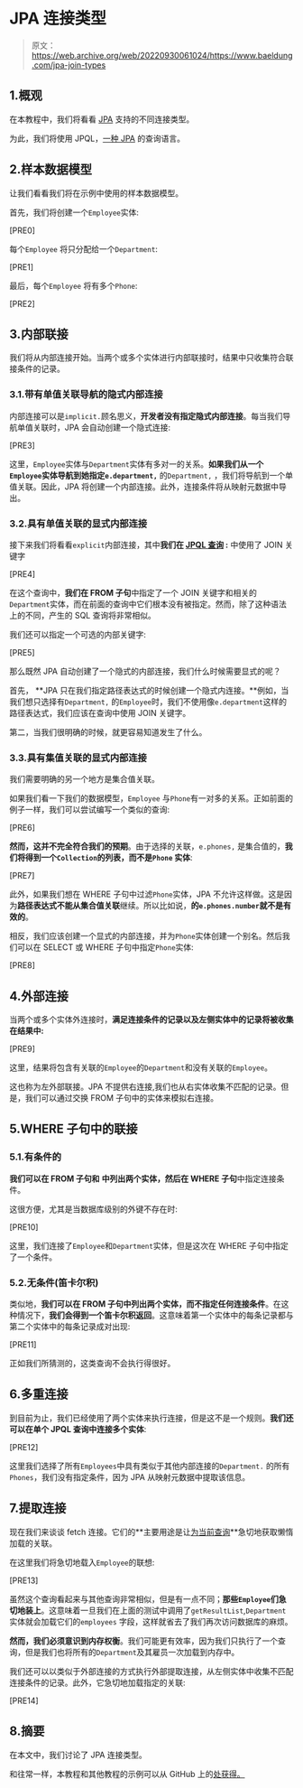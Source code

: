 # JPA 连接类型

> 原文：<https://web.archive.org/web/20220930061024/https://www.baeldung.com/jpa-join-types>

## 1.概观

在本教程中，我们将看看 [JPA](/web/20221107131215/https://www.baeldung.com/jpa-hibernate-difference) 支持的不同连接类型。

为此，我们将使用 JPQL，[一种 JPA](/web/20221107131215/https://www.baeldung.com/jpa-queries) 的查询语言。

## 2.样本数据模型

让我们看看我们将在示例中使用的样本数据模型。

首先，我们将创建一个`Employee`实体:

[PRE0]

每个`Employee` 将只分配给一个`Department`:

[PRE1]

最后，每个`Employee` 将有多个`Phone`:

[PRE2]

## 3.内部联接

我们将从内部连接开始。当两个或多个实体进行内部联接时，结果中只收集符合联接条件的记录。

### 3.1.带有单值关联导航的隐式内部连接

内部连接可以是`implicit.`顾名思义，**开发者没有指定隐式内部连接**。每当我们导航单值关联时，JPA 会自动创建一个隐式连接:

[PRE3]

这里，`Employee`实体与`Department`实体有多对一的关系。**如果我们从一个`Employee`实体导航到她指定`e.department,`** 的`Department,` ，我们将导航到一个单值关联。因此，JPA 将创建一个内部连接。此外，连接条件将从映射元数据中导出。

### 3.2.具有单值关联的显式内部连接

接下来我们将看看`explicit`内部连接，其中**我们在 [JPQL 查询](/web/20221107131215/https://www.baeldung.com/jpa-queries) :** 中使用了 JOIN 关键字

[PRE4]

在这个查询中，**我们在 FROM 子句**中指定了一个 JOIN 关键字和相关的`Department`实体，而在前面的查询中它们根本没有被指定。然而，除了这种语法上的不同，产生的 SQL 查询将非常相似。

我们还可以指定一个可选的内部关键字:

[PRE5]

那么既然 JPA 自动创建了一个隐式的内部连接，我们什么时候需要显式的呢？

首先， **JPA 只在我们指定路径表达式的时候创建一个隐式内连接。**例如，当我们想只选择有`Department,` 的`Employee`时，我们不使用像`e.department`这样的路径表达式，我们应该在查询中使用 JOIN 关键字。

第二，当我们很明确的时候，就更容易知道发生了什么。

### 3.3.具有集值关联的显式内部连接

我们需要明确的另一个地方是集合值关联。

如果我们看一下我们的数据模型，`Employee` 与`Phone`有一对多的关系。正如前面的例子一样，我们可以尝试编写一个类似的查询:

[PRE6]

**然而，这并不完全符合我们的预期**。由于选择的关联，`e.phones,` 是集合值的，**我们将得到一个`Collection`的列表，而不是`Phone` 实体**:

[PRE7]

此外，如果我们想在 WHERE 子句中过滤`Phone`实体，JPA 不允许这样做。这是因为**路径表达式不能从集合值关联**继续。所以比如说，**的`e.phones.number`就不是有效的**。

相反，我们应该创建一个显式的内部连接，并为`Phone`实体创建一个别名。然后我们可以在 SELECT 或 WHERE 子句中指定`Phone`实体:

[PRE8]

## 4.外部连接

当两个或多个实体外连接时，**满足连接条件的记录以及左侧实体中的记录将被收集在结果中:**

[PRE9]

这里，结果将包含有关联的`Employee`的`Department`和没有关联的`Employee`。

这也称为左外部联接。JPA 不提供右连接,我们也从右实体收集不匹配的记录。但是，我们可以通过交换 FROM 子句中的实体来模拟右连接。

## 5.WHERE 子句中的联接

### 5.1.有条件的

**我们可以在 FROM 子句和** **中列出两个实体，然后在 WHERE 子句**中指定连接条件。

这很方便，尤其是当数据库级别的外键不存在时:

[PRE10]

这里，我们连接了`Employee`和`Department`实体，但是这次在 WHERE 子句中指定了一个条件。

### 5.2.无条件(笛卡尔积)

类似地，**我们可以在 FROM 子句中列出两个实体，而不指定任何连接条件**。在这种情况下，**我们会得到一个笛卡尔积返回**。这意味着第一个实体中的每条记录都与第二个实体中的每条记录成对出现:

[PRE11]

正如我们所猜测的，这类查询不会执行得很好。

## 6.多重连接

到目前为止，我们已经使用了两个实体来执行连接，但是这不是一个规则。**我们还可以在单个 JPQL 查询中连接多个实体**:

[PRE12]

这里我们选择了所有`Employees`中具有类似于其他内部连接的`Department.` 的所有`Phones`，我们没有指定条件，因为 JPA 从映射元数据中提取该信息。

## 7.提取连接

现在我们来谈谈 fetch 连接。它们的**主要用途是让[为当前查询](/web/20221107131215/https://www.baeldung.com/hibernate-lazy-eager-loading)**急切地获取懒惰加载的关联。

在这里我们将急切地载入`Employee`的联想:

[PRE13]

虽然这个查询看起来与其他查询非常相似，但是有一点不同；**那些`Employee`们急切地装上**。这意味着一旦我们在上面的测试中调用了`getResultList`,`Department`实体就会加载它们的`employees` 字段，这样就省去了我们再次访问数据库的麻烦。

**然而，我们必须意识到内存权衡**。我们可能更有效率，因为我们只执行了一个查询，但是我们也将所有的`Department`及其雇员一次加载到内存中。

我们还可以以类似于外部连接的方式执行外部提取连接，从左侧实体中收集不匹配连接条件的记录。此外，它急切地加载指定的关联:

[PRE14]

## 8.摘要

在本文中，我们讨论了 JPA 连接类型。

和往常一样，本教程和其他教程的示例可以从 GitHub 上的[处获得。](https://web.archive.org/web/20221107131215/https://github.com/eugenp/tutorials/tree/master/persistence-modules/spring-data-jpa-query)